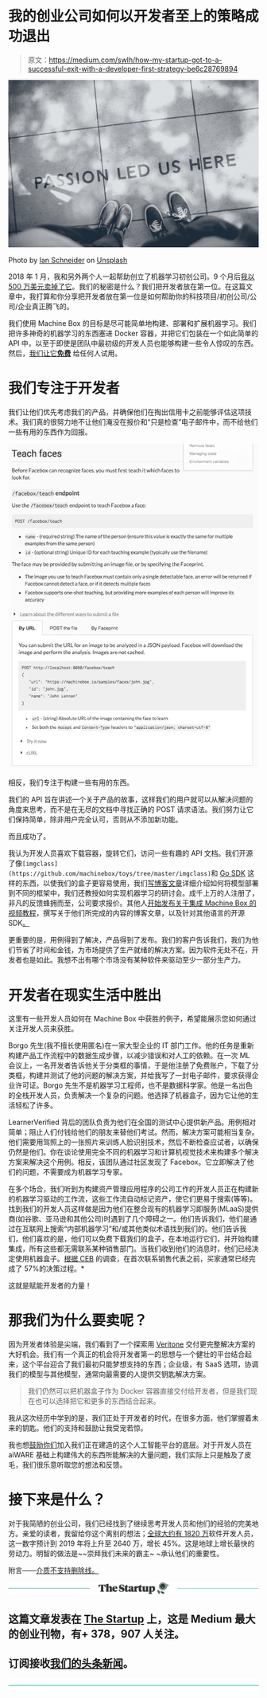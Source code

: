 # 我的创业公司如何以开发者至上的策略成功退出

> 原文：<https://medium.com/swlh/how-my-startup-got-to-a-successful-exit-with-a-developer-first-strategy-be6c28769894>

![](img/4a3b508ab8745240326cc78f9aa43b62.png)

Photo by [Ian Schneider](https://unsplash.com/photos/TamMbr4okv4?utm_source=unsplash&utm_medium=referral&utm_content=creditCopyText) on [Unsplash](https://unsplash.com/search/photos/developer?utm_source=unsplash&utm_medium=referral&utm_content=creditCopyText)

2018 年 1 月，我和另外两个人一起帮助创立了机器学习初创公司。9 个月后[我以 500 万美元卖掉了它](https://www.businesswire.com/news/home/20180910005237/en/Veritone-Acquires-Machine-Box-Extending-Capabilities-New)。我们的秘密是什么？我们把开发者放在第一位。在这篇文章中，我打算和你分享把开发者放在第一位是如何帮助你的科技项目/初创公司/公司/企业真正腾飞的。

我们使用 Machine Box 的目标是尽可能简单地构建、部署和扩展机器学习。我们把许多神奇的机器学习的东西塞进 Docker 容器，并把它们包装在一个如此简单的 API 中，以至于即使是团队中最初级的开发人员也能够构建一些令人惊叹的东西。然后，[我们让它**免费**](https://machinebox.io/account?utm_source=Medium&utm_medium=Post&utm_campaign=How%20we%20succeeded%20with%20a%20developer-first%20strategy) 给任何人试用。

# 我们专注于开发者

我们让他们优先考虑我们的产品，并确保他们在掏出信用卡之前能够评估这项技术。我们真的很努力地不让他们淹没在报价和“只是检查”电子邮件中，而不给他们一些有用的东西作为回报。

![](img/c309eb3347684434d7a474bc90d54e87.png)

相反，我们专注于构建一些有用的东西。

我们的 API 旨在讲述一个关于产品的故事，这样我们的用户就可以从解决问题的角度来思考，而不是在无尽的文档中寻找正确的 POST 请求语法。我们努力让它们保持简单，除非用户完全认可，否则从不添加新功能。

而且成功了。

我认为开发人员喜欢下载容器，旋转它们，访问一些有趣的 API 文档。我们开源了像`[imgclass](https://github.com/machinebox/toys/tree/master/imgclass)`和 [Go SDK](https://github.com/machinebox/sdk-go) 这样的东西，以使我们的盒子更容易使用，我们[写博客文章](https://blog.machinebox.io)详细介绍如何将模型部署到不同的框架中，我们还教授如何实现机器学习的研讨会。成千上万的人注册了，非凡的反馈蜂拥而至，公司要求报价。其他人[开始发布关于集成 Machine Box 的视频教程](https://blog.machinebox.io/some-great-video-tutorials-on-machine-box-d2eb8a0a8f58)，撰写关于他们所完成的内容的博客文章，以及针对其他语言的开源 SDK[。](https://github.com/search?utf8=%E2%9C%93&q=machinebox&type=)

更重要的是，用例得到了解决，产品得到了发布。我们的客户告诉我们，我们为他们节省了时间和金钱，为市场提供了生产就绪的解决方案。因为软件无处不在，开发者也是如此。我想不出有哪个市场没有某种软件来驱动至少一部分生产力。

# 开发者在现实生活中胜出

这里有一些开发人员如何在 Machine Box 中获胜的例子，希望能展示您如何通过关注开发人员来获胜。

Borgo 先生(我不擅长使用匿名)在一家大型企业的 IT 部门工作。他的任务是重新构建产品工作流程中的数据生成步骤，以减少错误和对人工的依赖。在一次 ML 会议上，一名开发者告诉他关于分类框的事情，于是他注册了免费账户，下载了分类框，构建并测试了他的问题的解决方案，并给我写了一封电子邮件，要求获得企业许可证。Borgo 先生不是机器学习工程师，也不是数据科学家。他是一名出色的全栈开发人员，负责解决一个复杂的问题。他选择了机器盒子，因为它让他的生活轻松了许多。

LearnerVerified 背后的团队负责为他们在全国的测试中心提供新产品。用例相对简单；阻止人们付钱给他们的朋友来替他们考试。然而，解决方案可能相当复杂。他们需要用驾照上的一张照片来训练人脸识别技术，然后不断检查应试者，以确保仍然是他们。你在谈论使用完全不同的机器学习和计算机视觉技术来构建多个解决方案来解决这个用例。相反，该团队通过社区发现了 Facebox。它立即解决了他们的问题，不需要成为机器学习专家。

在多个场合，我们听到为构建资产管理应用程序的公司工作的开发人员正在构建新的机器学习驱动的工作流，这些工作流自动标记资产，使它们更易于搜索(等等)。找到我们的开发人员这样做是因为他们在整合现有的机器学习即服务(MLaaS)提供商(如谷歌、亚马逊和其他公司)时遇到了几个障碍之一。他们告诉我们，他们是通过在互联网上搜索“内部机器学习”和/或其他类似术语找到我们的。他们告诉我们，他们喜欢的是，他们可以免费下载我们的盒子，在本地运行它们，并开始构建集成，所有这些都无需联系某种销售部门。当我们收到他们的消息时，他们已经决定使用机器盒子。[根据 CEB](https://news.cebglobal.com/B2B-marketing-stats) 的调查，在首次联系销售代表之前，买家通常已经完成了 57%的决策过程。*

这就是赋能开发者的力量！

# 那我们为什么要卖呢？

因为开发者体验是尖端，我们看到了一个探索用 [Veritone](http://www.veritone.com) 交付更完整解决方案的大好机会。我们有一个真正的机会将开发者第一的思想与一个健壮的平台结合起来，这个平台迎合了我们最初只能梦想支持的东西；企业级，有 SaaS 选项，协调我们的模型与其他模型，通常向最需要的人提供交钥匙解决方案。

> 我们仍然可以把机器盒子作为 Docker 容器直接交付给开发者，但是我们现在也可以选择把它和更多的东西结合起来。

我从这次经历中学到的是，我们正处于开发者的时代，在很多方面，他们掌握着未来的钥匙。他们的支持和鼓励让我受宠若惊。

我也想[鼓励你们](https://www.veritone.com/developers/)加入我们正在建造的这个人工智能平台的底层。对于开发人员在 aiWARE 基础上构建伟大的东西所能解决的大量问题，我们实际上只是触及了皮毛，我们很乐意听取您的想法和反馈。

# 接下来是什么？

对于我简陋的创业公司，我们已经找到了继续思考开发人员和他们的经验的完美地方。亲爱的读者，我留给你这个离别的想法；[全球大约有 1820 万](https://www.computerworld.com/article/2483690/it-careers/india-to-overtake-u-s--on-number-of-developers-by-2017.html)软件开发人员，这一数字预计到 2019 年将上升至 2640 万，增长 45%。这是地球上增长最快的劳动力。明智的做法是~~崇拜我们未来的霸主~ ~承认他们的重要性。

附言——[介质不支持删除线。](https://help.medium.com/hc/en-us/articles/226935767-Can-I-use-strike-through-)

[![](img/308a8d84fb9b2fab43d66c117fcc4bb4.png)](https://medium.com/swlh)

## 这篇文章发表在 [The Startup](https://medium.com/swlh) 上，这是 Medium 最大的创业刊物，有+ 378，907 人关注。

## 订阅接收[我们的头条新闻](http://growthsupply.com/the-startup-newsletter/)。

[![](img/b0164736ea17a63403e660de5dedf91a.png)](https://medium.com/swlh)